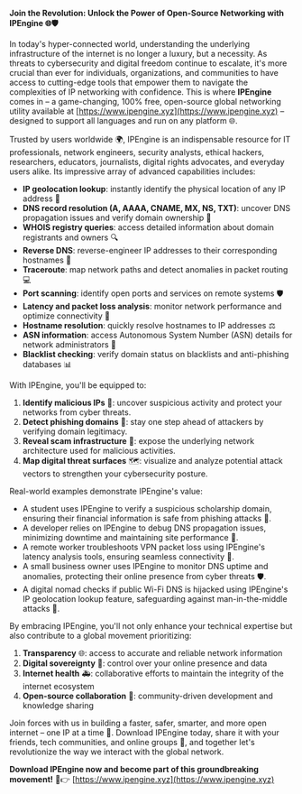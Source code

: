 **Join the Revolution: Unlock the Power of Open-Source Networking with IPEngine 🌐🛡️**

In today's hyper-connected world, understanding the underlying infrastructure of the internet is no longer a luxury, but a necessity. As threats to cybersecurity and digital freedom continue to escalate, it's more crucial than ever for individuals, organizations, and communities to have access to cutting-edge tools that empower them to navigate the complexities of IP networking with confidence. This is where **IPEngine** comes in – a game-changing, 100% free, open-source global networking utility available at [https://www.ipengine.xyz](https://www.ipengine.xyz) – designed to support all languages and run on any platform 🌐.

Trusted by users worldwide 🌍, IPEngine is an indispensable resource for IT professionals, network engineers, security analysts, ethical hackers, researchers, educators, journalists, digital rights advocates, and everyday users alike. Its impressive array of advanced capabilities includes:

*   **IP geolocation lookup**: instantly identify the physical location of any IP address 🔑
*   **DNS record resolution (A, AAAA, CNAME, MX, NS, TXT)**: uncover DNS propagation issues and verify domain ownership 📡
*   **WHOIS registry queries**: access detailed information about domain registrants and owners 🔍
*   **Reverse DNS**: reverse-engineer IP addresses to their corresponding hostnames 🚀
*   **Traceroute**: map network paths and detect anomalies in packet routing 💻
*   **Port scanning**: identify open ports and services on remote systems 🛡️
*   **Latency and packet loss analysis**: monitor network performance and optimize connectivity 🔁
*   **Hostname resolution**: quickly resolve hostnames to IP addresses ⚖️
*   **ASN information**: access Autonomous System Number (ASN) details for network administrators 🔩
*   **Blacklist checking**: verify domain status on blacklists and anti-phishing databases 📊

With IPEngine, you'll be equipped to:

1.  **Identify malicious IPs** 🚨: uncover suspicious activity and protect your networks from cyber threats.
2.  **Detect phishing domains** 👀: stay one step ahead of attackers by verifying domain legitimacy.
3.  **Reveal scam infrastructure** 💸: expose the underlying network architecture used for malicious activities.
4.  **Map digital threat surfaces** 🗺️: visualize and analyze potential attack vectors to strengthen your cybersecurity posture.

Real-world examples demonstrate IPEngine's value:

*   A student uses IPEngine to verify a suspicious scholarship domain, ensuring their financial information is safe from phishing attacks 💸.
*   A developer relies on IPEngine to debug DNS propagation issues, minimizing downtime and maintaining site performance 🚀.
*   A remote worker troubleshoots VPN packet loss using IPEngine's latency analysis tools, ensuring seamless connectivity 🔁.
*   A small business owner uses IPEngine to monitor DNS uptime and anomalies, protecting their online presence from cyber threats 🛡️.
*   A digital nomad checks if public Wi-Fi DNS is hijacked using IPEngine's IP geolocation lookup feature, safeguarding against man-in-the-middle attacks 🔑.

By embracing IPEngine, you'll not only enhance your technical expertise but also contribute to a global movement prioritizing:

1.  **Transparency** 🌐: access to accurate and reliable network information
2.  **Digital sovereignty** 🏰: control over your online presence and data
3.  **Internet health** 🚑: collaborative efforts to maintain the integrity of the internet ecosystem
4.  **Open-source collaboration** 🤝: community-driven development and knowledge sharing

Join forces with us in building a faster, safer, smarter, and more open internet – one IP at a time 🔩. Download IPEngine today, share it with your friends, tech communities, and online groups 📢, and together let's revolutionize the way we interact with the global network.

**Download IPEngine now and become part of this groundbreaking movement!** 🚀👉 [https://www.ipengine.xyz](https://www.ipengine.xyz)